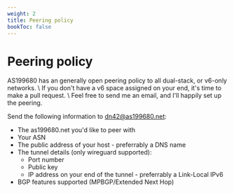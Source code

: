 ```yaml
---
weight: 2
title: Peering policy
bookToc: false
---
```


# Peering policy
AS199680 has an generally open peering policy to all dual-stack, or v6-only networks. \ If you don't have a v6 space assigned on your end, it's time to make a pull request. \ Feel free to send me an email, and I'll happily set up the peering.

Send the following information to dn42@as199680.net:
* The as199680.net you'd like to peer with
* Your ASN
* The public address of your host - preferrably a DNS name
* The tunnel details (only wireguard supported):
    - Port number
    - Public key
    - IP address on your end of the tunnel - preferrably a Link-Local IPv6
* BGP features supported (MPBGP/Extended Next Hop)